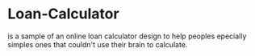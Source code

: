 # Loan-Calculator
is a sample of an online loan calculator design to help peoples epecially simples ones that couldn't use their brain to calculate.
